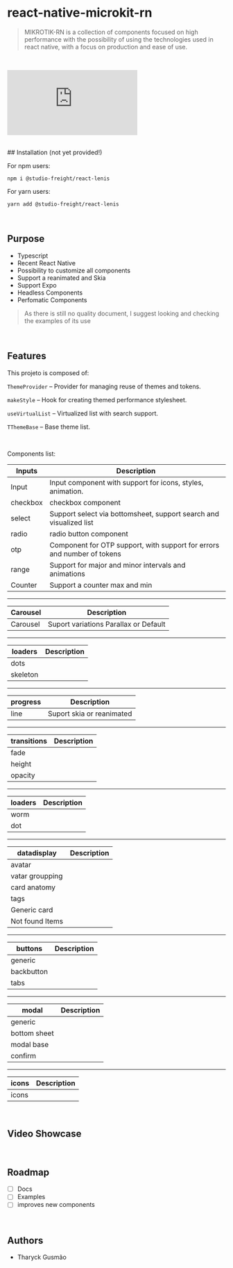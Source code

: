 # react-native-microkit-rn

> MIKROTIK-RN is a collection of components focused on high performance with the possibility of using the technologies used in react native, with a focus on production and ease of use.

<br/>

![alt text](https://files.fm/thumb_show.php?i=xh3f2dqux)

<br/>
## Installation (not yet provided!)

For npm users:

```
npm i @studio-freight/react-lenis
```

For yarn users:

```
yarn add @studio-freight/react-lenis
```

<br/>

## Purpose

- Typescript
- Recent React Native
- Possibility to customize all components
- Support a reanimated and Skia
- Support Expo
- Headless Components
- Perfomatic Components

> As there is still no quality document, I suggest looking and checking the examples of its use

<br/>

## Features

This projeto is composed of:
<br/>

`ThemeProvider` – Provider for managing reuse of themes and tokens.

`makeStyle` – Hook for creating themed performance stylesheet.

`useVirtualList` – Virtualized list with search support.

`TThemeBase` – Base theme list.

<br/>

Components list:

| Inputs   | Description                                                             |
| -------- | ----------------------------------------------------------------------- |
| Input    | Input component with support for icons, styles, animation.              |
| checkbox | checkbox component                                                      |
| select   | Support select via bottomsheet, support search and visualized list      |
| radio    | radio button component                                                  |
| otp      | Component for OTP support, with support for errors and number of tokens |
| range    | Support for major and minor intervals and animations                    |
| Counter  | Support a counter max and min                                           |

---

| Carousel | Description                           |
| -------- | ------------------------------------- |
| Carousel | Suport variations Parallax or Default |

---

| loaders  | Description |
| -------- | ----------- |
| dots     |             |
| skeleton |             |

---

| progress | Description               |
| -------- | ------------------------- |
| line     | Suport skia or reanimated |

---

| transitions | Description |
| ----------- | ----------- |
| fade        |             |
| height      |             |
| opacity     |             |

---

| loaders | Description |
| ------- | ----------- |
| worm    |             |
| dot     |             |

---

| datadisplay     | Description |
| --------------- | ----------- |
| avatar          |             |
| vatar groupping |             |
| card anatomy    |             |
| tags            |             |
| Generic card    |             |
| Not found Items |             |

---

| buttons    | Description |
| ---------- | ----------- |
| generic    |             |
| backbutton |             |
| tabs       |             |

---

| modal        | Description |
| ------------ | ----------- |
| generic      |             |
| bottom sheet |             |
| modal base   |             |
| confirm      |             |

---

| icons | Description |
| ----- | ----------- |
| icons |             |

<br/>

## Video Showcase

<br/>

## Roadmap

- [ ] Docs
- [ ] Examples
- [ ] improves new components

<br/>

## Authors

- Tharyck Gusmão

